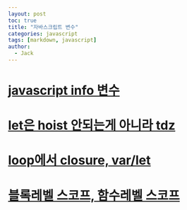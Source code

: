 ```yaml
---
layout: post
toc: true
title: "자바스크립트 변수"
categories: javascript
tags: [markdown, javascript]
author:
  - Jack
---
```


# [javascript info 변수](https://ko.javascript.info/variables)
# [let은 hoist 안되는게 아니라 tdz](https://evan-moon.github.io/2019/06/18/javascript-let-const/)
# [loop에서 closure, var/let](https://joshua1988.github.io/web-development/javascript/javascript-interview-3questions/)
# [블록레벨 스코프, 함수레벨 스코프](https://eblee-repo.tistory.com/m/37)
